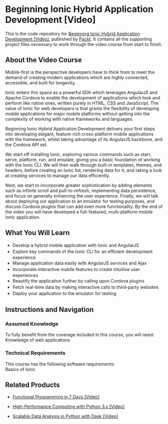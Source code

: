 # Beginning Ionic Hybrid Application Development [Video]
This is the code repository for [Beginning Ionic Hybrid Application Development [Video]](https://www.packtpub.com/web-development/beginning-ionic-hybrid-application-development-video?utm_source=github&utm_medium=repository&utm_campaign=9781785284465), published by [Packt](https://www.packtpub.com/?utm_source=github). It contains all the supporting project files necessary to work through the video course from start to finish.
## About the Video Course
Mobile-first is the perspective developers have to think from to meet the demand of creating modern applications which are highly connected, accessible, and built for longevity.

Ionic enters this space as a powerful SDK which leverages AngularJS and Apache Cordova to enable the development of applications which look and perform like native ones, written purely in HTML, CSS and JavaScript. The value of Ionic for web developers is that grants the flexibility of developing mobile applications for major mobile platforms without getting into the complexity of working with native frameworks and languages.

Beginning Ionic Hybrid Application Development delivers your first steps into developing elegant, feature-rich cross-platform mobile applications with the framework, whilst taking advantage of its AngularJS backbone, and the Cordova API set.

We start off installing Ionic, exploring various commands such as start, serve, platform, run, and emulate, giving you a basic foundation of working with the Ionic CLI. We will then walk through built-in templates, themes, and headers, before creating an Ionic list, rendering data for it, and taking a look at creating services to manage our data efficiently.

Next, we start to incorporate greater sophistication by adding elements such as infinite scroll and pull-to-refresh, implementing data persistence, and focus on generally enhancing the user experience. Finally, we will talk about deploying our application to an emulator for testing purposes, and discuss Cordova plugins that can add even more functionality. By the end of the video you will have developed a full-featured, multi-platform mobile Ionic application.

<H2>What You Will Learn</H2>
<DIV class=book-info-will-learn-text>
<UL>
<LI><SPAN style="LINE-HEIGHT: 20px; BACKGROUND-COLOR: transparent">Develop a hybrid mobile application with Ionic and AngularJS</SPAN> 
<LI><SPAN style="LINE-HEIGHT: 20px; BACKGROUND-COLOR: transparent">Explore key commands of the Ionic CLI for an efficient development experience</SPAN> 
<LI><SPAN style="LINE-HEIGHT: 20px; BACKGROUND-COLOR: transparent">Manage application data easily with AngularJS services and Ajax</SPAN> 
<LI><SPAN style="LINE-HEIGHT: 20px; BACKGROUND-COLOR: transparent">Incorporate interactive mobile features to create intuitive user experiences</SPAN> 
<LI><SPAN style="LINE-HEIGHT: 20px; BACKGROUND-COLOR: transparent">Beautify the application further by calling upon Cordova plugins</SPAN> 
<LI><SPAN style="LINE-HEIGHT: 20px; BACKGROUND-COLOR: transparent">Fetch real-time data by making interactive calls to third-party websites</SPAN> 
<LI><SPAN style="LINE-HEIGHT: 20px; BACKGROUND-COLOR: transparent">Deploy your application to the emulator for testing</SPAN> </LI></UL></DIV>

## Instructions and Navigation
### Assumed Knowledge
To fully benefit from the coverage included in this course, you will need:<br/>
Knowledge of web applications
### Technical Requirements
This course has the following software requirements:<br/>
Basics of Ionic

## Related Products
* [Functional Programming in 7 Days [Video]](https://www.packtpub.com/application-development/functional-programming-7-days-video?utm_source=github&utm_medium=repository&utm_campaign=9781788990295)

* [High-Performance Computing with Python 3.x [Video]](https://www.packtpub.com/application-development/high-performance-computing-python-3x-video?utm_source=github&utm_medium=repository&utm_campaign=9781789956252)

* [Scalable Data Analysis in Python with Dask [Video]](https://www.packtpub.com/web-development/scalable-data-analysis-python-dask-video?utm_source=github&utm_medium=repository&utm_campaign=9781789808926)

